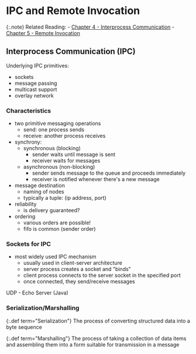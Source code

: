 # IPC and Remote Invocation

{:.note}
Related Reading:
    - [Chapter 4 - Interprocess Communication](../chapter-4/index.md)
    - [Chapter 5 - Remote Invocation](../chapter-5/index.md)

## Interprocess Communication (IPC)

Underlying IPC primitives:
- sockets
- message passing
- multicast support
- overlay network

### Characteristics
- two primitive messaging operations
    - send: one process sends
    - receive: another process receives
- synchrony:
    - synchronous (blocking)
        - sender waits until message is sent
        - receiver waits for messages
    - asynchronous (non-blocking)
        - sender sends message to the queue and proceeds immediately
        - receiver is notified whenever there's a new message
- message destination
    - naming of nodes
    - typically a tuple: (ip address, port)
- reliability
    - is delivery guaranteed?
- ordering
    - various orders are possible!
    - fifo is common (sender order)

### Sockets for IPC
- most widely used IPC mechanism
    - usually used in client-server architecture
    - server process creates a socket and "binds"
    - client process connects to the server socket in the specified port
    - once connected, they send/receive messages

UDP - Echo Server (Java)

### Serialization/Marshalling

{:.def term="Serialization"}
The process of converting structured data into a byte sequence

{:.def term="Marshalling"}
The process of taking a collection of data items and assembling them
into a form suitable for transmission in a message


